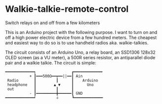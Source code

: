 # Walkie-talkie-remote-control
Switch relays on and off from a few kilometers

This is an Arduino project with the following purpose. I want to turn on and off a high power electric device from a few hundred meters. The cheapest and easiest way to do so is to use handheld radios aka. walkie-talkies.

The circuit consists of an Arduino Uno, a relay board, an SSD1306 128x32 OLED screen (as a VU meter), a 500R series resistor, an antiparallel diode pair and a walkie talkie. The circuit is simple:
```
━━━━━━━━━━━━━┑                ┏━━━━━━━━━━━━━
           + ┃━━━500Ω━━┯━━||━━┃ Ain
 Radio       ┃         ┃      ┃    Arduino
 headphone   ┃        ▲ ▼     ┃      Uno
 out         ┃         ┃      ┃
           - ┃━━━━━━━━━╋━━━━━━┃ GND
━━━━━━━━━━━━━┙         ⏚      ┗━━━━━━━━━━━━━
```                    
